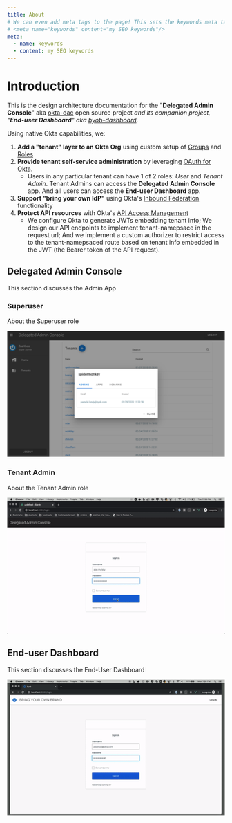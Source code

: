 ```yaml
---
title: About
# We can even add meta tags to the page! This sets the keywords meta tag.
# <meta name="keywords" content="my SEO keywords"/>
meta:
  - name: keywords
  - content: my SEO keywords
---
```


# Introduction
This is the design architecture documentation for the "__Delegated Admin Console__" aka [okta-dac](https://github.com/udplabs/okta-dac) open source project *and its companion project, "__End-user Dashboard__" aka [byob-dashboard](https://github.com/oktadeveloper/byob-dashboard)*.

Using native Okta capabilities, we:
1. **Add a "tenant" layer to an Okta Org** using custom setup of [Groups](/guide/architecture.html#groups) and [Roles](/guide/architecture.html#group-admin-role)
2. **Provide tenant self-service administration** by leveraging [OAuth for Okta](/guide/architecture.html#oauth-for-okta). 
    * Users in any particular tenant can have 1 of 2 roles: *User* and *Tenant Admin*. Tenant Admins can access the __Delegated Admin Console__ app. And all users can access the __End-user Dashboard__ app.
3. **Support "bring your own IdP"** using Okta's [Inbound Federation](https://developer.okta.com/docs/concepts/identity-providers/) functionality
4. **Protect API resources** with Okta's [API Access Management](/guide/architecture.html#api-access-management)
    * We configure Okta to generate JWTs embedding tenant info; We design our API endpoints to implement tenant-namepsace in the request url; And we implement a custom authorizer to restrict access to the tenant-namepsaced route based on tenant info embedded in the JWT (the Bearer token of the API request).

## Delegated Admin Console
This section discusses the Admin App

### Superuser
About the Superuser role

![alt text](./images/dac-superuser.png)

### Tenant Admin
About the Tenant Admin role

![alt text](./images/dac-demo.gif)

## End-user Dashboard
This section discusses the End-User Dashboard

![alt text](./images/byob-demo.gif)
